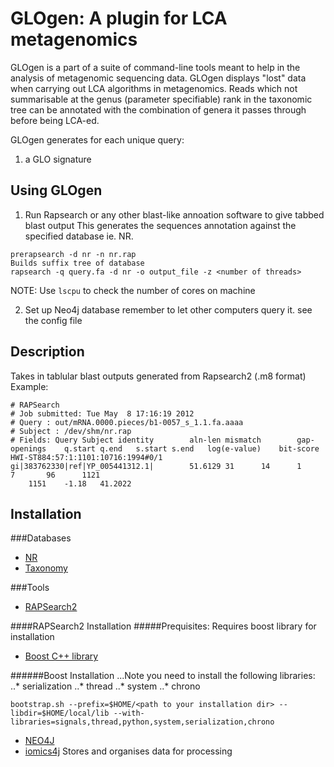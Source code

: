 GLOgen: A plugin for LCA metagenomics
======
GLOgen is a part of a suite of command-line tools meant to help in the analysis of metagenomic sequencing data. 
GLOgen displays "lost" data when carrying out LCA algorithms in metagenomics. Reads which not summarisable at the genus (parameter specifiable) rank in the taxonomic tree can be annotated with the combination of genera it passes through before being LCA-ed.

GLOgen generates for each unique query: 
1. a GLO signature 

Using GLOgen
------
1. Run Rapsearch or any other blast-like annoation software to give tabbed blast output
This generates the sequences annotation against the specified database ie. NR. 

```
prerapsearch -d nr -n nr.rap
Builds suffix tree of database
rapsearch -q query.fa -d nr -o output_file -z <number of threads>
```
NOTE: Use `lscpu` to check the number of cores on machine 

2. Set up Neo4j database
remember to let other computers query it. see the config file


Description 
------
Takes in tablular blast outputs generated from Rapsearch2 (.m8 format)
Example:

```
# RAPSearch
# Job submitted: Tue May  8 17:16:19 2012
# Query : out/mRNA.0000.pieces/b1-0057_s_1.1.fa.aaaa
# Subject : /dev/shm/nr.rap
# Fields: Query Subject identity        aln-len mismatch        gap-openings    q.start q.end   s.start s.end   log(e-value)    bit-score
HWI-ST884:57:1:1101:10716:1994#0/1      gi|383762330|ref|YP_005441312.1|        51.6129 31      14      1       7       96      1121
    1151    -1.18   41.2022
```

Installation 
------

###Databases

* [NR](http://bit.ly/1rV50Tu "nr file")
* [Taxonomy](http://bit.ly/1mjqi9U)

###Tools
* [RAPSearch2](http://omics.informatics.indiana.edu/mg/RAPSearch2/ "Rapsearch2") 

####RAPSearch2 Installation 
#####Prequisites: Requires boost library for installation
* [Boost C++ library](http://www.boost.org/)	

######Boost Installation
...Note you need to install the following libraries:
..* serialization 
..* thread 
..* system 
..* chrono 

```
bootstrap.sh --prefix=$HOME/<path to your installation dir> --libdir=$HOME/local/lib --with-libraries=signals,thread,python,system,serialization,chrono
```

* [NEO4J](http://www.neo4j.org/download)
* [iomics4j](https://github.com/bowenli37/iomics4j)
Stores and organises data for processing


